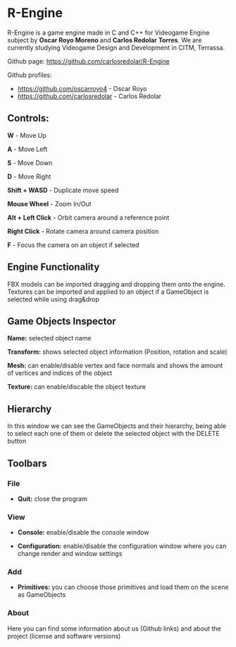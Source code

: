# R-Engine

R-Engine is a game engine made in C and C++ for Videogame Engine subject by **Oscar Royo Moreno** and **Carlos Redolar Torres**. We are currently studying Videogame Design and Development in CITM, Terrassa.

Github page: https://github.com/carlosredolar/R-Engine

Github profiles:
* https://github.com/oscarroyo4 - Oscar Royo
* https://github.com/carlosredolar - Carlos Redolar



## Controls:

**W** - Move Up

**A** - Move Left

**S** - Move Down

**D** - Move Right

**Shift + WASD** - Duplicate move speed

**Mouse Wheel** - Zoom In/Out

**Alt + Left Click** - Orbit camera around a reference point

**Right Click** - Rotate camera around camera position

**F** - Focus the camera on an object if selected


## Engine Functionality

FBX models can be imported dragging and dropping them onto the engine. Textures can be imported and applied to an object if a GameObject is selected while using drag&drop


## Game Objects Inspector

**Name:** selected object name

**Transform:** shows selected object information (Position, rotation and scale)

**Mesh:** can enable/disable vertex and face normals and shows the amount of vertices and indices of the object

**Texture:** can enable/discable the object texture


## Hierarchy

In this window we can see the GameObjects and their hierarchy, being able to select each one of them or delete the selected object with the DELETE button

## Toolbars

### File

* **Quit:** close the program

### View

* **Console:** enable/disable the console window

* **Configuration:** enable/disable the configuration window where you can change render and window settings

### Add

* **Primitives:** you can choose those primitives and load them on the scene as GameObjects

### About

Here you can find some information about us (Github links) and about the project (license and software versions)
